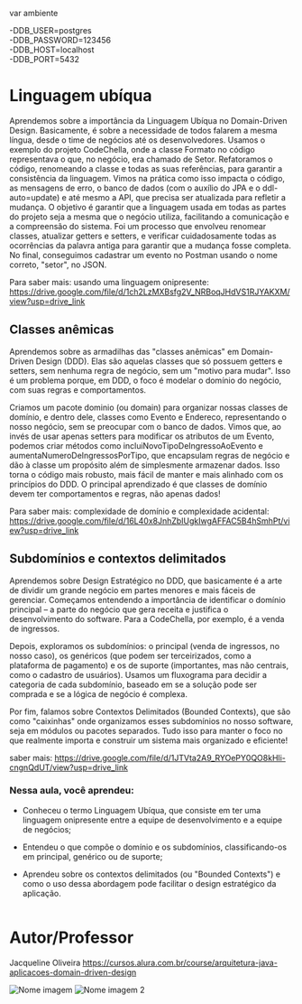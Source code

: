 var ambiente

-DDB_USER=postgres <br>
-DDB_PASSWORD=123456 <br>
-DDB_HOST=localhost <br>
-DDB_PORT=5432 <br>

# Linguagem ubíqua

Aprendemos sobre a importância da Linguagem Ubíqua no Domain-Driven Design. 
Basicamente, é sobre a necessidade de todos falarem a mesma língua, desde o time de negócios até os desenvolvedores. 
Usamos o exemplo do projeto CodeChella, onde a classe Formato no código representava o que, no negócio, era chamado de Setor.
Refatoramos o código, renomeando a classe e todas as suas referências, para garantir a consistência da linguagem. 
Vimos na prática como isso impacta o código, as mensagens de erro, o banco de dados (com o auxílio do JPA e o ddl-auto=update) e até mesmo a API, que precisa ser atualizada para refletir a mudança. O
objetivo é garantir que a linguagem usada em todas as partes do projeto seja a mesma que o negócio utiliza, facilitando a comunicação e a compreensão do sistema. 
Foi um processo que envolveu renomear classes, atualizar getters e setters, e verificar cuidadosamente todas as ocorrências da palavra antiga para garantir que a mudança fosse completa. 
No final, conseguimos cadastrar um evento no Postman usando o nome correto, "setor", no JSON.

Para saber mais: usando uma linguagem onipresente: https://drive.google.com/file/d/1ch2LzMXBsfg2V_NRBoqJHdVS1RJYAKXM/view?usp=drive_link

## Classes anêmicas

Aprendemos sobre as armadilhas das "classes anêmicas" em Domain-Driven Design (DDD). Elas são aquelas classes que só possuem getters e setters, sem nenhuma regra de negócio, sem um "motivo para mudar". Isso é um problema porque, em DDD, o foco é modelar o domínio do negócio, com suas regras e comportamentos.

Criamos um pacote dominio (ou domain) para organizar nossas classes de domínio,
e dentro dele, classes como Evento e Endereco, representando o nosso negócio, 
sem se preocupar com o banco de dados. Vimos que, ao invés de usar apenas setters para modificar os atributos de um Evento, 
podemos criar métodos como incluiNovoTipoDeIngressoAoEvento e aumentaNumeroDeIngressosPorTipo, que encapsulam regras de negócio e dão à classe um propósito além de simplesmente armazenar dados.
Isso torna o código mais robusto, mais fácil de manter e mais alinhado com os princípios do DDD. 
O principal aprendizado é que classes de domínio devem ter comportamentos e regras, não apenas dados!

Para saber mais: complexidade de domínio e complexidade acidental: https://drive.google.com/file/d/16L40x8JnhZbIUgkIwgAFFAC5B4hSmhPt/view?usp=drive_link

## Subdomínios e contextos delimitados

Aprendemos sobre Design Estratégico no DDD, que basicamente é a arte de dividir um grande negócio em partes menores e mais fáceis de gerenciar. Começamos entendendo a importância de identificar o domínio principal – a parte do negócio que gera receita e justifica o desenvolvimento do software. Para a CodeChella, por exemplo, é a venda de ingressos.

Depois, exploramos os subdomínios: o principal (venda de ingressos, no nosso caso), os genéricos (que podem ser terceirizados, como a plataforma de pagamento) e os de suporte (importantes, mas não centrais, como o cadastro de usuários). Usamos um fluxograma para decidir a categoria de cada subdomínio, baseado em se a solução pode ser comprada e se a lógica de negócio é complexa.

Por fim, falamos sobre Contextos Delimitados (Bounded Contexts), que são como "caixinhas" onde organizamos esses subdomínios no nosso software, seja em módulos ou pacotes separados. Tudo isso para manter o foco no que realmente importa e construir um sistema mais organizado e eficiente!

saber mais: https://drive.google.com/file/d/1JTVta2A9_RYOePY0QO8kHli-cngnQdUT/view?usp=drive_link

### Nessa aula, você aprendeu:

- Conheceu o termo Linguagem Ubíqua, que consiste em ter uma linguagem onipresente entre a equipe de desenvolvimento e a equipe de negócios;

- Entendeu o que compõe o domínio e os subdomínios, classificando-os em principal, genérico ou de suporte;

- Aprendeu sobre os contextos delimitados (ou "Bounded Contexts") e como o uso dessa abordagem pode facilitar o design estratégico da aplicação.

```bash

```


# Autor/Professor
Jacqueline Oliveira
https://cursos.alura.com.br/course/arquitetura-java-aplicacoes-domain-driven-design


![Nome imagem](link) ![Nome imagem 2](link)

